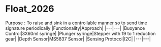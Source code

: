 # Float_2026
Purpose : To raise and sink in a controllable manner so to send time signature periodically
|Functionality|Approach|
|---|---|
|Buoyance Control|3X60ml syringe|
|Plunger syringe|Stepper with 19 to 1 reduction gear|
|Depth Sensor|MS5837 Sensor|
|Sensing Protocol|I2C|
|---|---|
